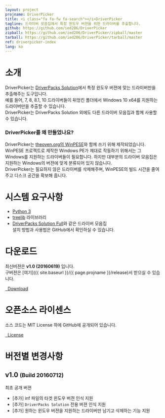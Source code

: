 ```yaml
---
layout: project
projname: DriverPicker
title: <i class="fa fa-fw fa-search"></i>DriverPicker
tagline: 드라이버 모음집에서 특정 윈도우 버젼을 위한 드라이버를 추출합니다.
github: https://github.com/ied206/DriverPicker
zipball: https://github.com/ied206/DriverPicker/zipball/master
tarball: https://github.com/ied206/DriverPicker/tarball/master
ref: driverpicker-index
lang: ko
---
```


# <i class="fa fa-fw fa-comment"></i> 소개
DriverPicker는 [DriverPacks Solution](https://drp.su)에서 특정 윈도우 버젼에 맞는 드라이버만을 추출해주는 도구입니다.  
예를 들어, 7, 8, 8.1, 10 드라이버들이 뒤엉킨 폴더에서 Windows 10 x64를 지원하는 드라이버만을 추출할 수 있습니다.  
DriverPicker는 DriverPacks Solution 외에도 다른 드라이버 모음집과 함께 사용할 수 있습니다.

### <i class="fa fa-fw fa-question-circle"></i> DriverPicker를 왜 만들었나요?
DriverPicker는 [theoven.org의 WinPESE](http://theoven.org/index.php?topic=1336.0)와 함께 쓰기 위해 제작되었습니다.  
WinPESE 프로젝트로 제작한 Windows PE가 제대로 작동하기 위해서는 그 Windows를 지원하는 드라이버들이 필요합니다. 하지만 대부분의 드라이버 모음집은 지원하는 Windows의 버젼에 맞게 분류되어 있지 않습니다.  
DriverPicker는 필요하지 않은 드라이버를 삭제해주며, WinPESE의 빌드 시간을 줄여주고 디스크 공간을 확보해 줍니다.

# <i class="fa fa-fw fa-check"></i> 시스템 요구사항
- [Python 3](https://www.python.org/downloads/)
- [treelib](http://xiaming.me/treelib/) 라이브러리
- [DriverPacks Solution Full](http://download.drp.su/DriverPack-Offline.torrent)와 같은 드라이버 모음집  
설치 방법과 사용법은 GitHub에서 확인하실 수 있습니다.

# <i class="fa fa-fw fa-cloud"></i> 다운로드
최신버젼은 **v1.0 (20160619)** 입니다.  
구버젼은 [여기]({{ site.baseurl }}/{{ page.projname }}/release)서 받으실 수 있습니다.

<a href="{{ site.baseurl }}/{{ page.projname }}/release/v1.0/DriverPicker-v1.0-dist.zip" class="btn-dark"><i class="fa fa-fw fa-archive"></i>&nbsp;&nbsp;Download</a>

# <i class="fa fa-fw fa-book"></i> 오픈소스 라이센스
소스 코드는 MIT License 하에 GitHub에 공개되어 있습니다.  

<a href="https://github.com/ied206/DriverPicker/blob/master/LICENSE" class="btn-dark"><i class="fa fa-fw fa-book"></i>&nbsp;&nbsp;License</a>

# <i class="fa fa-fw fa-file-text"></i> 버전별 변경사항

## v1.0 <small>(Build 20160712)</small>
최초 공개 버젼

- [추가] inf 파일의 타겟 윈도우 버젼 인식 지원
- [추가] `DriverPacks Solution` 전용 버젼 인식 지원
- [추가] 원하는 윈도우 버젼을 지원하는 드라이버만 남기고 삭제하는 기능 지원

